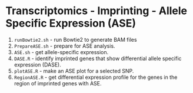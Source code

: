 # Transcriptomics - Imprinting - Allele Specific Expression (ASE)
1. `runBowtie2.sh` - run Bowtie2 to generate BAM files
2. `PrepareASE.sh` - prepare for ASE analysis.
3. `ASE.sh` - get allele-specific expression.
4. `DASE.R` - identify imprinted genes that show differential allele specific expression (DASE).
5. `plotASE.R` - make an ASE plot for a selected SNP.
6. `RegionASE.R` - get differential expression profile for the genes in the region of imprinted genes with ASE.